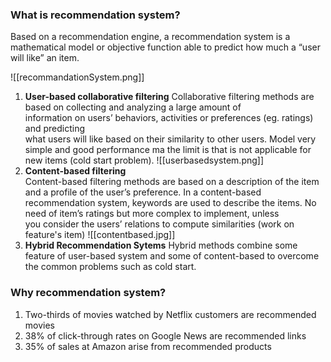 ### What is recommendation system?
Based on a recommendation engine, a recommendation system is a mathematical model or objective function able to predict how much a “user will like” an item.

![[recommandationSystem.png]]

1. **User-based collaborative filtering**
    Collaborative filtering methods are based on collecting and analyzing a large amount of  
	information on users’ behaviors, activities or preferences (eg. ratings) and predicting  
	what users will like based on their similarity to other users. Model very simple and good performance ma the limit is that is not applicable for new items (cold start problem).
	![[userbasedsystem.png]]
2. **Content-based filtering**  
	Content-based filtering methods are based on a description of the item and a profile of the user’s preference. In a content-based recommendation system, keywords are used to describe the items. No need of item’s ratings but more complex to implement, unless  
	you consider the users’ relations to compute similarities (work on feature's item)	![[contentbased.jpg]]
3. **Hybrid Recommendation Sytems**
	Hybrid methods combine some feature of user-based system and some of content-based to overcome the common problems such as cold start.


### Why recommendation system?  
1. Two-thirds of movies watched by Netflix customers are recommended movies  
2. 38% of click-through rates on Google News are recommended links  
3. 35% of sales at Amazon arise from recommended products